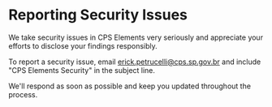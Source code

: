 # Reporting Security Issues

We take security issues in CPS Elements very seriously and appreciate your efforts to disclose your findings responsibly.

To report a security issue, email [erick.petrucelli@cps.sp.gov.br](mailto:erick.petrucelli@cps.sp.gov.br) and include "CPS Elements Security" in the subject line.

We'll respond as soon as possible and keep you updated throughout the process.
